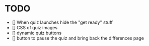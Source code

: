 # TODO

- [] When quiz launches hide the "get ready" stuff
- [] CSS of quiz images
- [] dynamic quiz buttons
- [] button to pause the quiz and bring back the differences page
